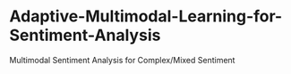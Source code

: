 # Adaptive-Multimodal-Learning-for-Sentiment-Analysis
Multimodal Sentiment Analysis for Complex/Mixed Sentiment
